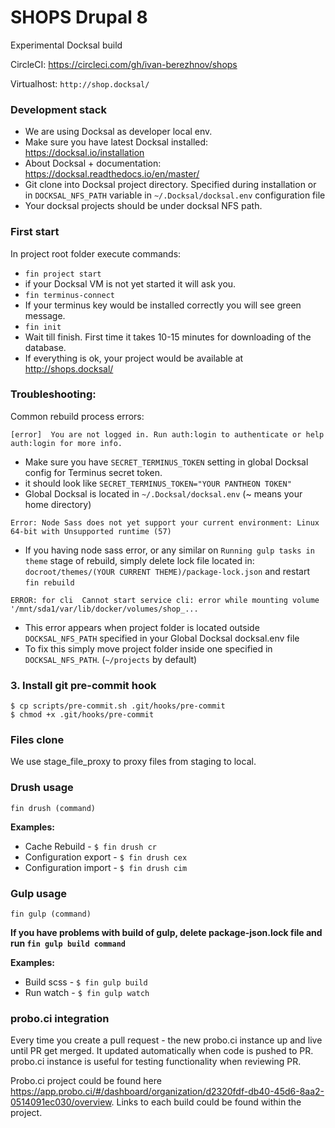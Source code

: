 # SHOPS Drupal 8

Experimental Docksal build

CircleCI: https://circleci.com/gh/ivan-berezhnov/shops

Virtualhost: `http://shop.docksal/`

### Development stack

* We are using Docksal as developer local env.
* Make sure you have latest Docksal installed: https://docksal.io/installation 
* About Docksal + documentation: https://docksal.readthedocs.io/en/master/
* Git clone into Docksal project directory. Specified during installation or in 
`DOCKSAL_NFS_PATH` variable in `~/.Docksal/docksal.env` configuration file
* Your docksal projects should be under docksal NFS path.


### First start
In project root folder execute commands:
* `fin project start`
*  if your Docksal VM is not yet started it will ask you.
* `fin terminus-connect`
* If your terminus key would be installed correctly you will see green message.
* `fin init`
* Wait till finish. First time it takes 10-15 minutes for downloading of the database. 
* If everything is ok, your project would be available at http://shops.docksal/

### Troubleshooting:
Common rebuild process errors:

`[error]  You are not logged in. Run auth:login to authenticate or help auth:login for more info.`
* Make sure you have `SECRET_TERMINUS_TOKEN` setting in global Docksal config for Terminus secret token.
* it should look like `SECRET_TERMINUS_TOKEN="YOUR PANTHEON TOKEN"`
* Global Docksal is located in `~/.Docksal/docksal.env` (~ means your home directory)

`Error: Node Sass does not yet support your current environment: Linux 64-bit with Unsupported runtime (57)`
* If you having node sass error, or any similar on `Running gulp tasks in theme` stage of rebuild, 
simply delete lock file located in: `docroot/themes/(YOUR CURRENT THEME)/package-lock.json` and restart `fin rebuild`


`ERROR: for cli  Cannot start service cli: error while mounting volume '/mnt/sda1/var/lib/docker/volumes/shop_...`
* This error appears when project folder is located outside `DOCKSAL_NFS_PATH` specified in your Global Docksal docksal.env file
* To fix this simply move project folder inside one specified in `DOCKSAL_NFS_PATH`. (`~/projects` by default)


### 3. Install git pre-commit hook

```
$ cp scripts/pre-commit.sh .git/hooks/pre-commit
$ chmod +x .git/hooks/pre-commit
```

### Files clone
We use stage_file_proxy to proxy files from staging to local. 

### Drush usage

`fin drush (command)`

**Examples:**
 
* Cache Rebuild -         `$ fin drush cr`
* Configuration export -  `$ fin drush cex` 
* Configuration import -  `$ fin drush cim`

### Gulp usage

`fin gulp (command)`

**If you have problems with build of gulp, delete package-json.lock file and run `fin gulp build command`**

**Examples:**
 
* Build scss -         `$ fin gulp build`
* Run watch -          `$ fin gulp watch` 

### probo.ci integration
Every time you create a pull request - the new probo.ci instance up and live 
until PR get merged. It updated automatically when code is pushed to PR.   
probo.ci instance is useful for testing  functionality when reviewing PR.   

Probo.ci project could be found here 
https://app.probo.ci/#/dashboard/organization/d2320fdf-db40-45d6-8aa2-0514091ec030/overview.
Links to each build could be found within the project.
